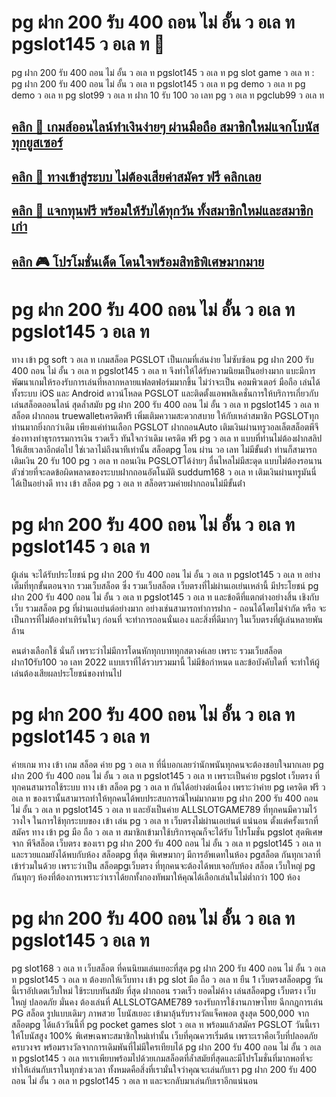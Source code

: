 # pg ฝาก 200 รับ 400 ถอน ไม่ อั้น ว อเล ท pgslot145 ว อเล ท 🎰

pg ฝาก 200 รับ 400 ถอน ไม่ อั้น ว อเล ท pgslot145 ว อเล ท pg slot game ว อเล ท : pg ฝาก 200 รับ 400 ถอน ไม่ อั้น ว อเล ท pgslot145 ว อเล ท pg demo ว อเล ท pg demo ว อเล ท pg slot99 ว อเล ท ฝาก 10 รับ 100 วอ เลท pg ว อเล ท pgclub99 ว อเล ท

## [คลิก 👑 เกมส์ออนไลน์ทำเงินง่ายๆ ผ่านมือถือ สมาชิกใหม่แจกโบนัสทุกยูสเซอร์](https://linktr.ee/allslotgame)
## [คลิก 🥇 ทางเข้าสู่ระบบ ไม่ต้องเสียค่าสมัคร ฟรี คลิกเลย ](https://allslotgame789.iwallet.link/login)
## [คลิก 💎 แจกทุนฟรี พร้อมให้รับได้ทุกวัน ทั้งสมาชิกใหม่และสมาชิกเก่า  ](https://linktr.ee/allslotgame)
## [คลิก 🎮 โปรโมชั่นเด็ด โดนใจพร้อมสิทธิพิเศษมากมาย  ](https://allslotgame789.com/)


# pg ฝาก 200 รับ 400 ถอน ไม่ อั้น ว อเล ท pgslot145 ว อเล ท

ทาง เข้า pg soft ว อเล ท เกมสล็อต PGSLOT เป็นเกมที่เล่นง่าย ไม่ซับซ้อน pg ฝาก 200 รับ 400 ถอน ไม่ อั้น ว อเล ท pgslot145 ว อเล ท จึงทำให้ได้รับความนิยมเป็นอย่างมาก แบะมีการพัฒนาเกมให้รองรับการเล่นที่หลากหลายแฟลตฟอร์มมากขึ้น ไม่ว่าจะเป็น คอมพิวเตอร์ มือถือ เล่นได้ทั้งระบบ iOS และ Android ดาวน์โหลด PGSLOT และติดตั้งแอพพลิเคชั่นการให้บริการเกี่ยวกับเล่นสล็อตออนไลน์ สุดล้ำสมัย pg ฝาก 200 รับ 400 ถอน ไม่ อั้น ว อเล ท pgslot145 ว อเล ท สล็อต ฝากถอน truewalletเครดิตฟรี เพิ่มเติมความสะดวกสบาย ให้กับเหล่าสมาชิก PGSLOTทุกท่านมากยิ่งกกว่าเดิม เพียงแค่ท่านเลือก PGSLOT ฝากถอนAuto เติมเงินผ่านทรูวอลเล็ตสล็อตพีจีช่องทางทำธุรกรรมการเงิน รวดเร็ว ทันใจกว่าเดิม เครดิต ฟรี pg ว อเล ท แบบที่ท่านไม่ต้องฝากสลิปให้เสียเวลาอีกต่อไป ใช่เวลาไม่ถึงนาทีเท่านั้น สล็อตpg โอน ผ่าน วอ เลท ไม่มีขั้นต่ํา ท่านก็สามารถเติมเงิน 20 รับ 100 pg ว อเล ท ถอนเงิน PGSLOTได้ง่ายๆ ลื่นไหลไม่มีสะดุด แบบไม่ต้องรอนาน ตัวช่วยที่จะลดข้อผิดพลาดของระบบฝากถอนอัตโนมัติ suddum168 ว อเล ท เติมเงินผ่านทรูมันนี่ ได้เป็นอย่างดี ทาง เข้า สล็อต pg ว อเล ท สล็อตรวมค่ายฝากถอนไม่มีขั้นต่ํา

# pg ฝาก 200 รับ 400 ถอน ไม่ อั้น ว อเล ท pgslot145 ว อเล ท

ผู้เล่น จะได้รับประโยชน์ pg ฝาก 200 รับ 400 ถอน ไม่ อั้น ว อเล ท pgslot145 ว อเล ท อย่างเต็มที่ทุกขั้นตอนจาก รวมเว็บสล็อต
ซึ่ง รวมเว็บสล็อต เว็บตรงที่ไม่ผ่านเอเย่นเหล่านี้ มีประโยชน์ pg ฝาก 200 รับ 400 ถอน ไม่ อั้น ว อเล ท pgslot145 ว อเล ท และข้อดีที่แตกต่างอย่างสิ้น เชิงกับเว็บ รวมสล็อต pg ที่ผ่านเอเย่นต์อย่างมาก อย่างเช่นสามารถทำการฝาก - ถอนได้โดยไม่จำกัด หรือ จะเป็นการที่ไม่ต้องทำเทิร์นในๆ ก่อนที่ จะทำการถอนนั่นเอง และสิ่งที่ดีมากๆ ในเว็บตรงที่ผู้เล่นหลายพันล้าน

คนต่างเลือกใช้ นั่นก็ เพราะว่าไม่มีการโดนหักทุกบาททุกสตางค์เลย เพราะ รวมเว็บสล็อต ฝาก10รับ100 วอ เลท 2022 แบบเราที่ได้รวบรวมมานี้ ไม่มีข้อกำหนด และข้อบังคับใดที่ จะทำให้ผู้เล่นต้องเสียผลประโยชน์ของท่านไป


# pg ฝาก 200 รับ 400 ถอน ไม่ อั้น ว อเล ท pgslot145 ว อเล ท

ค่ายเกม ทาง เข้า เกม สล็อต ค่าย pg ว อเล ท ที่นี่บอกเลยว่านักพนันทุกคนจะต้องชอบใจมากเลย pg ฝาก 200 รับ 400 ถอน ไม่ อั้น ว อเล ท pgslot145 ว อเล ท เพราะเป็นค่าย pgslot เว็บตรง ที่ทุกคนสามารถใช้ระบบ ทาง เข้า สล็อต pg ว อเล ท กันได้อย่างต่อเนื่อง เพราะว่าค่าย pg เครดิต ฟรี ว อเล ท ของเรานั้นสามารถทําให้ทุกคนได้พบประสบการณ์ใหม่มากมาย pg ฝาก 200 รับ 400 ถอน ไม่ อั้น ว อเล ท pgslot145 ว อเล ท และยังเป็นค่าย ALLSLOTGAME789 ที่ทุกคนมีความไว้วางใจ
ในการใช้ทุกระบบของ เข้า เล่น pg ว อเล ท เว็บตรงไม่ผ่านเอเย่นต์ แน่นอน ตั้งแต่ครั้งแรกที่ สมัคร ทาง เข้า pg มือ ถือ ว อเล ท สมาชิกเข้ามาใช้บริการคุณก็จะได้รับ โปรโมชั่น pgslot สุดพิเศษจาก พีจีสล็อต เว็บตรง ของเรา pg ฝาก 200 รับ 400 ถอน ไม่ อั้น ว อเล ท pgslot145 ว อเล ท และรวยแถมยังได้พบกับห้อง สล็อตpg ที่สุด พิเศษมากๆ มีการอัพเดทในห้อง pgสล็อต กันทุกเวลาที่เข้าร่วมในด้วย เพราะว่าเป็น สล็อตpgเว็บตรง 
ที่ทุกคนจะต้องได้พบเจอกับห้อง สล็อต เว็บใหญ่ pg กันทุกๆ ห้องที่ต้องการเพราะว่าเราได้ยกทั้งกองทัพมาให้คุณได้เลือกเล่นในไม่ต่ำกว่า 100 ห้อง

# pg ฝาก 200 รับ 400 ถอน ไม่ อั้น ว อเล ท pgslot145 ว อเล ท

pg slot168 ว อเล ท เว็บสล็อต ที่คนนิยมเล่นเยอะที่สุด pg ฝาก 200 รับ 400 ถอน ไม่ อั้น ว อเล ท pgslot145 ว อเล ท ต้องยกให้เว็บทาง เข้า pg slot มือ ถือ ว อเล ท ยืน 1 เว็บตรงสล็อตpg วันนี้เราอัปเดตเว็บใหม่ ใช้ระบบทันสมัย ที่สุด ฝากถอน รวดเร็ว ยอดไม่ค้าง เล่นสล็อตpg เว็บตรง เว็บใหญ่ ปลอดภัย มั่นคง ต้องเล่นที่ ALLSLOTGAME789 รองรับการใช้งานภาษาไทย ฉีกกฎการเล่น PG สล็อต รูปแบบเดิมๆ ภาพสวย โบนัสเยอะ เข้ามาลุ้นรับรางวัลแจ็คพอต สูงสุด 500,000 จาก สล็อตpg ได้แล้ววันนี้ที่ pg pocket games slot ว อเล ท พร้อมแล้วสมัคร PGSLOT วันนี้เราให้โบนัสสูง 100% พิเศษเฉพาะสมาชิกใหม่เท่านั้น เว็บที่คุณควรเริ่มต้น เพราะเราคือเว็บที่ปลอดภัย ครบวงจร พร้อมรางวัลจากการเดิมพันที่ไม่มีใครเทียบได้ pg ฝาก 200 รับ 400 ถอน ไม่ อั้น ว อเล ท pgslot145 ว อเล ทเราเพียบพร้อมไปด้วยเกมสล็อตที่ล้ำสมัยที่สุดและมีโปรโมชั่นที่มากพอที่จะทำให้เล่นกับเราในทุกช่วงเวลา ทั้งหมดคือสิ่งที่เรามั่นใจว่าคุณจะเล่นกับเรา pg ฝาก 200 รับ 400 ถอน ไม่ อั้น ว อเล ท pgslot145 ว อเล ท และจะกลับมาเล่นกับเราอีกแน่นอน

